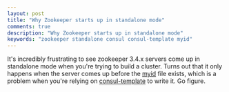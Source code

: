 ```yaml
---
layout: post
title: "Why Zookeeper starts up in standalone mode"
comments: true
description: "Why Zookeeper starts up in standalone mode"
keywords: "zookeeper standalone consul consul-template myid"
---
```


It's incredibly frustrating to see zookeeper 3.4.x servers come up in
standalone mode when you're trying to build a cluster.  Turns out that it only
happens when the server comes up before the
[myid](https://zookeeper.apache.org/doc/r3.3.2/zookeeperAdmin.html#sc_zkMulitServerSetup)
file exists, which is a problem when you're relying on
[consul-template](https://github.com/hashicorp/consul-template) to write it.
Go figure.
